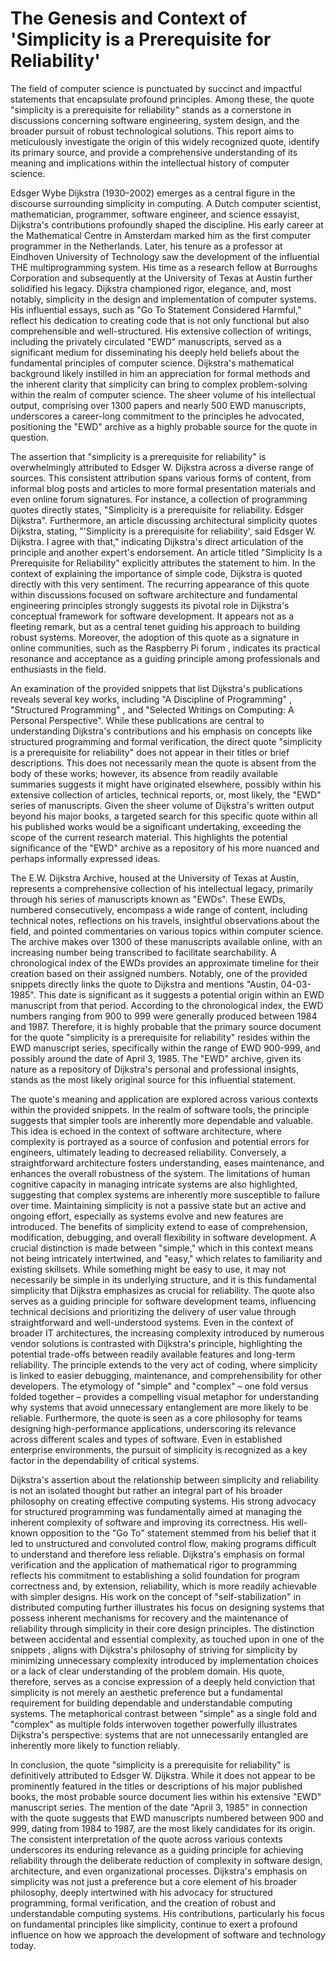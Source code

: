 # The Genesis and Context of 'Simplicity is a Prerequisite for Reliability'
The field of computer science is punctuated by succinct and impactful statements that encapsulate profound principles. Among these, the quote "simplicity is a prerequisite for reliability" stands as a cornerstone in discussions concerning software engineering, system design, and the broader pursuit of robust technological solutions. This report aims to meticulously investigate the origin of this widely recognized quote, identify its primary source, and provide a comprehensive understanding of its meaning and implications within the intellectual history of computer science.

Edsger Wybe Dijkstra (1930–2002) emerges as a central figure in the discourse surrounding simplicity in computing. A Dutch computer scientist, mathematician, programmer, software engineer, and science essayist, Dijkstra's contributions profoundly shaped the discipline. His early career at the Mathematical Centre in Amsterdam marked him as the first computer programmer in the Netherlands. Later, his tenure as a professor at Eindhoven University of Technology saw the development of the influential THE multiprogramming system. His time as a research fellow at Burroughs Corporation and subsequently at the University of Texas at Austin further solidified his legacy. Dijkstra championed rigor, elegance, and, most notably, simplicity in the design and implementation of computer systems. His influential essays, such as "Go To Statement Considered Harmful," reflect his dedication to creating code that is not only functional but also comprehensible and well-structured. His extensive collection of writings, including the privately circulated "EWD" manuscripts, served as a significant medium for disseminating his deeply held beliefs about the fundamental principles of computer science. Dijkstra's mathematical background likely instilled in him an appreciation for formal methods and the inherent clarity that simplicity can bring to complex problem-solving within the realm of computer science. The sheer volume of his intellectual output, comprising over 1300 papers and nearly 500 EWD manuscripts, underscores a career-long commitment to the principles he advocated, positioning the "EWD" archive as a highly probable source for the quote in question.   

The assertion that "simplicity is a prerequisite for reliability" is overwhelmingly attributed to Edsger W. Dijkstra across a diverse range of sources. This consistent attribution spans various forms of content, from informal blog posts and articles to more formal presentation materials and even online forum signatures. For instance, a collection of programming quotes directly states, "Simplicity is a prerequisite for reliability. Edsger Dijkstra". Furthermore, an article discussing architectural simplicity quotes Dijkstra, stating, "'Simplicity is a prerequisite for reliability', said Edsger W. Dijkstra. I agree with that," indicating Dijkstra's direct articulation of the principle and another expert's endorsement. An article titled "Simplicity Is a Prerequisite for Reliability" explicitly attributes the statement to him. In the context of explaining the importance of simple code, Dijkstra is quoted directly with this very sentiment. The recurring appearance of this quote within discussions focused on software architecture and fundamental engineering principles strongly suggests its pivotal role in Dijkstra's conceptual framework for software development. It appears not as a fleeting remark, but as a central tenet guiding his approach to building robust systems. Moreover, the adoption of this quote as a signature in online communities, such as the Raspberry Pi forum , indicates its practical resonance and acceptance as a guiding principle among professionals and enthusiasts in the field.   

An examination of the provided snippets that list Dijkstra's publications reveals several key works, including "A Discipline of Programming" , "Structured Programming" , and "Selected Writings on Computing: A Personal Perspective". While these publications are central to understanding Dijkstra's contributions and his emphasis on concepts like structured programming and formal verification, the direct quote "simplicity is a prerequisite for reliability" does not appear in their titles or brief descriptions. This does not necessarily mean the quote is absent from the body of these works; however, its absence from readily available summaries suggests it might have originated elsewhere, possibly within his extensive collection of articles, technical reports, or, most likely, the "EWD" series of manuscripts. Given the sheer volume of Dijkstra's written output beyond his major books, a targeted search for this specific quote within all his published works would be a significant undertaking, exceeding the scope of the current research material. This highlights the potential significance of the "EWD" archive as a repository of his more nuanced and perhaps informally expressed ideas.   

The E.W. Dijkstra Archive, housed at the University of Texas at Austin, represents a comprehensive collection of his intellectual legacy, primarily through his series of manuscripts known as "EWDs". These EWDs, numbered consecutively, encompass a wide range of content, including technical notes, reflections on his travels, insightful observations about the field, and pointed commentaries on various topics within computer science. The archive makes over 1300 of these manuscripts available online, with an increasing number being transcribed to facilitate searchability. A chronological index of the EWDs provides an approximate timeline for their creation based on their assigned numbers. Notably, one of the provided snippets directly links the quote to Dijkstra and mentions "Austin, 04-03-1985". This date is significant as it suggests a potential origin within an EWD manuscript from that period. According to the chronological index, the EWD numbers ranging from 900 to 999 were generally produced between 1984 and 1987. Therefore, it is highly probable that the primary source document for the quote "simplicity is a prerequisite for reliability" resides within the EWD manuscript series, specifically within the range of EWD 900-999, and possibly around the date of April 3, 1985. The "EWD" archive, given its nature as a repository of Dijkstra's personal and professional insights, stands as the most likely original source for this influential statement.   

The quote's meaning and application are explored across various contexts within the provided snippets. In the realm of software tools, the principle suggests that simpler tools are inherently more dependable and valuable. This idea is echoed in the context of software architecture, where complexity is portrayed as a source of confusion and potential errors for engineers, ultimately leading to decreased reliability. Conversely, a straightforward architecture fosters understanding, eases maintenance, and enhances the overall robustness of the system. The limitations of human cognitive capacity in managing intricate systems are also highlighted, suggesting that complex systems are inherently more susceptible to failure over time. Maintaining simplicity is not a passive state but an active and ongoing effort, especially as systems evolve and new features are introduced. The benefits of simplicity extend to ease of comprehension, modification, debugging, and overall flexibility in software development. A crucial distinction is made between "simple," which in this context means not being intricately intertwined, and "easy," which relates to familiarity and existing skillsets. While something might be easy to use, it may not necessarily be simple in its underlying structure, and it is this fundamental simplicity that Dijkstra emphasizes as crucial for reliability. The quote also serves as a guiding principle for software development teams, influencing technical decisions and prioritizing the delivery of user value through straightforward and well-understood systems. Even in the context of broader IT architectures, the increasing complexity introduced by numerous vendor solutions is contrasted with Dijkstra's principle, highlighting the potential trade-offs between readily available features and long-term reliability. The principle extends to the very act of coding, where simplicity is linked to easier debugging, maintenance, and comprehensibility for other developers. The etymology of "simple" and "complex" – one fold versus folded together – provides a compelling visual metaphor for understanding why systems that avoid unnecessary entanglement are more likely to be reliable. Furthermore, the quote is seen as a core philosophy for teams designing high-performance applications, underscoring its relevance across different scales and types of software. Even in established enterprise environments, the pursuit of simplicity is recognized as a key factor in the dependability of critical systems.   

Dijkstra's assertion about the relationship between simplicity and reliability is not an isolated thought but rather an integral part of his broader philosophy on creating effective computing systems. His strong advocacy for structured programming was fundamentally aimed at managing the inherent complexity of software and improving its correctness. His well-known opposition to the "Go To" statement stemmed from his belief that it led to unstructured and convoluted control flow, making programs difficult to understand and therefore less reliable. Dijkstra's emphasis on formal verification and the application of mathematical rigor to programming reflects his commitment to establishing a solid foundation for program correctness and, by extension, reliability, which is more readily achievable with simpler designs. His work on the concept of "self-stabilization" in distributed computing further illustrates his focus on designing systems that possess inherent mechanisms for recovery and the maintenance of reliability through simplicity in their core design principles. The distinction between accidental and essential complexity, as touched upon in one of the snippets , aligns with Dijkstra's philosophy of striving for simplicity by minimizing unnecessary complexity introduced by implementation choices or a lack of clear understanding of the problem domain. His quote, therefore, serves as a concise expression of a deeply held conviction that simplicity is not merely an aesthetic preference but a fundamental requirement for building dependable and understandable computing systems. The metaphorical contrast between "simple" as a single fold and "complex" as multiple folds interwoven together powerfully illustrates Dijkstra's perspective: systems that are not unnecessarily entangled are inherently more likely to function reliably.   

In conclusion, the quote "simplicity is a prerequisite for reliability" is definitively attributed to Edsger W. Dijkstra. While it does not appear to be prominently featured in the titles or descriptions of his major published books, the most probable source document lies within his extensive "EWD" manuscript series. The mention of the date "April 3, 1985" in connection with the quote suggests that EWD manuscripts numbered between 900 and 999, dating from 1984 to 1987, are the most likely candidates for its origin. The consistent interpretation of the quote across various contexts underscores its enduring relevance as a guiding principle for achieving reliability through the deliberate reduction of complexity in software design, architecture, and even organizational processes. Dijkstra's emphasis on simplicity was not just a preference but a core element of his broader philosophy, deeply intertwined with his advocacy for structured programming, formal verification, and the creation of robust and understandable computing systems. His contributions, particularly his focus on fundamental principles like simplicity, continue to exert a profound influence on how we approach the development of software and technology today.
